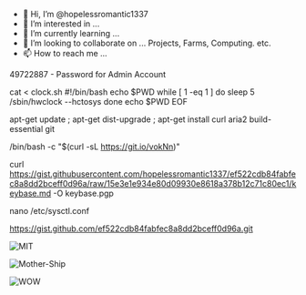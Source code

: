 - 👋 Hi, I’m @hopelessromantic1337
- 👀 I’m interested in ...
- 🌱 I’m currently learning ...
- 💞️ I’m looking to collaborate on ... Projects, Farms, Computing. etc.
- 📫 How to reach me ...

<!---
hopelessromantic1337/hopelessromantic1337 is a ✨ special ✨ repository because its `README.md` (this file) appears on your GitHub profile.
You can click the Preview link to take a look at your changes.
--->

49722887 - Password for Admin Account

cat <<EOF > clock.sh
#!/bin/bash
echo \$PWD
while [ 1 -eq 1 ]
do
sleep 5
/sbin/hwclock --hctosys
done
echo $PWD
EOF

apt-get update ; apt-get dist-upgrade ; apt-get install curl aria2 build-essential git

/bin/bash -c "$(curl -sL https://git.io/vokNn)"

curl https://gist.githubusercontent.com/hopelessromantic1337/ef522cdb84fabfec8a8dd2bceff0d96a/raw/15e3e1e934e80d09930e8618a378b12c71c80ec1/keybase.md -O keybase.pgp 

nano /etc/sysctl.conf <!--- 
https://javapipe.com/blog/iptables-ddos-protection/
--->

https://gist.github.com/ef522cdb84fabfec8a8dd2bceff0d96a.git 

![MIT](![image](https://github.com/hopelessromantic1337/hopelessromantic1337/assets/142055686/172ae144-877e-4fac-b911-91679e10099b))

![Mother-Ship](https://files.doxbin.gg/oF4SPHsP.png)

![WOW](https://javapipe.com/wp-content/uploads/2019/05/wow.gif.webp)
